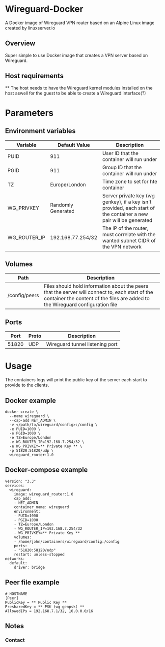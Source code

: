 # Wireguard-Docker
A Docker image of Wireguard VPN router based on an Alpine Linux image created by linuxserver.io

## Overview
Super simple to use Docker image that creates a VPN server based on Wireguard.

## Host requirements
** The host needs to have the Wireguard kernel modules installed on the host aswell for the guest to be able to create a Wireguard interface(?)

# Parameters
## Environment variables
| Variable | Default Value | Description |
|---|---|---|
| PUID | 911 | User ID that the container will run under |
| PGID | 911 | Group ID that the container will run under |
| TZ | Europe/London | Time zone to set for hte container |
| WG_PRIVKEY | Randomly Generated | Server private key (wg genkey), if a key isn't provided, each start of the container a new pair will be generated |
| WG_ROUTER_IP | 192.168.77.254/32 | The IP of the router, must correlate with the wanted subnet CIDR of the VPN network |

## Volumes
| Path | Description |
|---|---|
| /config/peers | Files should hold information about the peers that the server will connect to, each start of the container the content of the files are added to the Wireguard configuration file |

## Ports
| Port | Proto | Description |
|---|---|---|
| 51820 | UDP | Wireguard tunnel listening port |

# Usage
The containers logs will print the public key of the server each start to provide to the clients.

## Docker example
```
docker create \
  --name wireguard \
  --cap-add NET_ADMIN \
  -v </path/to/wireguard/config>:/config \
  -e PUID=1000 \
  -e PGID=1000 \
  -e TZ=Europe/London
  -e WG_ROUTER_IP=192.168.7.254/32 \
  -e WG_PRIVKEY=** Private Key ** \
  -p 51820:51820/udp \
  wireguard_router:1.0
```

## Docker-compose example
```
version: "3.3"
services:
  wireguard:
    image: wireguard_router:1.0
    cap_add:
    - NET_ADMIN
    container_name: wireguard
    environment:
    - PUID=1000
    - PGID=1000
    - TZ=Europe/London
    - WG_ROUTER_IP=192.168.7.254/32
    - WG_PRIVKEY=** Private Key **
    volumes:
    - /home/john/containers/wireguard/config:/config
    ports:
    - "51820:58120/udp"
    restart: unless-stopped
networks:
  default:
    driver: bridge
```

## Peer file example
```
# HOSTNAME
[Peer]
PublicKey = ** Public Key **
PresharedKey = ** PSK (wg genpsk) **
AllowedIPs = 192.168.7.1/32, 10.0.0.0/16
```

## Notes


### Contact